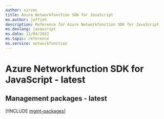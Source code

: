 ```yaml
---
author: xirzec
title: Azure Networkfunction SDK for JavaScript
ms.author: jeffish
description: Reference for Azure Networkfunction SDK for JavaScript
ms.devlang: javascript
ms.data: 11/04/2022
ms.topic: reference
ms.service: networkfunction
---
```

# Azure Networkfunction SDK for JavaScript - latest

## Management packages - latest
[!INCLUDE [mgmt-packages](networkfunction-mgmt-index.md)]
